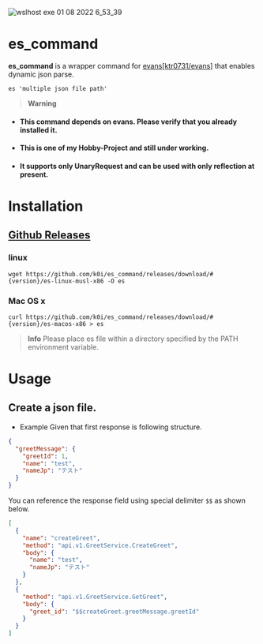 ![wslhost exe 01 08 2022 6_53_39](https://user-images.githubusercontent.com/100127291/182046871-1c422460-b70f-490b-8994-1aeb388c257e.png)

# es_command

**es_command** is a wrapper command for [evans[ktr0731/evans]](https://github.com/ktr0731/evans) that enables dynamic json parse.

```shell
es 'multiple json file path'
```

> **Warning**

- #### This command depends on evans. Please verify that you already installed it.

- #### This is one of my Hobby-Project and **still under working**.

- #### It supports only UnaryRequest and can be used with only reflection at present.

# Installation

## [Github Releases](https://github.com/k0i/es_command/releases)
### linux

```shell
wget https://github.com/k0i/es_command/releases/download/#{version}/es-linux-musl-x86 -O es
```

### Mac OS x

```shell
curl https://github.com/k0i/es_command/releases/download/#{version}/es-macos-x86 > es
```

> **Info**
Please place es file within a directory specified by the PATH environment variable.


# Usage

## Create a json file.

- Example
  Given that first response is following structure.

```json
{
  "greetMessage": {
    "greetId": 1,
    "name": "test",
    "nameJp": "テスト"
  }
}
```

You can reference the response field using special delimiter `$$` as shown below.

```json
[
  {
    "name": "createGreet",
    "method": "api.v1.GreetService.CreateGreet",
    "body": {
      "name": "test",
      "nameJp": "テスト"
    }
  },
  {
    "method": "api.v1.GreetService.GetGreet",
    "body": {
      "greet_id": "$$createGreet.greetMessage.greetId"
    }
  }
]
```
